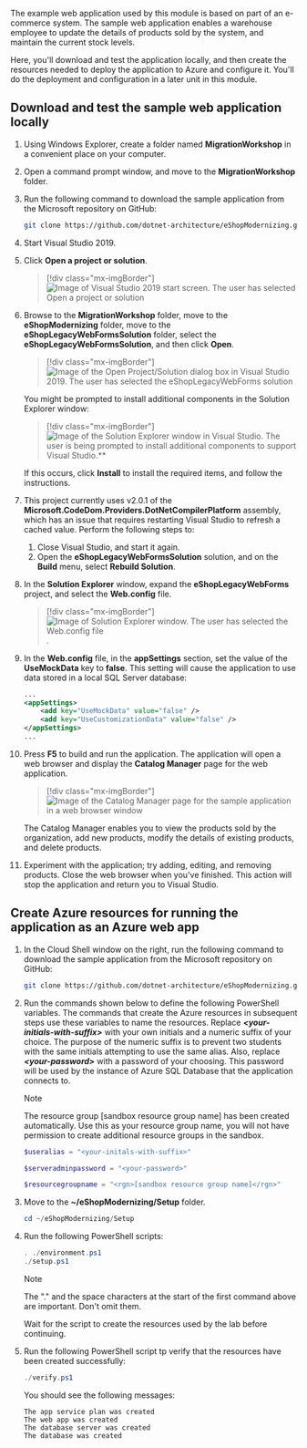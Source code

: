 The example web application used by this module is based on part of an e-commerce system. The sample web application enables a warehouse employee to update the details of products sold by the system, and maintain the current stock levels.

Here, you'll download and test the application locally, and then create the resources needed to deploy the application to Azure and configure it. You'll do the deployment and configuration in a later unit in this module.

## Download and test the sample web application locally

1. Using Windows Explorer, create a folder named **MigrationWorkshop** in a convenient place on your computer.
1. Open a command prompt window, and move to the **MigrationWorkshop** folder.
1. Run the following command to download the sample application from the Microsoft repository on GitHub:

    ```bash
    git clone https://github.com/dotnet-architecture/eShopModernizing.git
    ```

1. Start Visual Studio 2019.
1. Click **Open a project or solution**.

    > [!div class="mx-imgBorder"]
    > ![Image of Visual Studio 2019 start screen. The user has selected **Open a project or solution**](..\media\2-open-project-or-solution.png)

1. Browse to the **MigrationWorkshop** folder, move to the **eShopModernizing** folder, move to the **eShopLegacyWebFormsSolution** folder, select the **eShopLegacyWebFormsSolution**, and then click **Open**.

    > [!div class="mx-imgBorder"]
    > ![Image of the Open Project/Solution dialog box in Visual Studio 2019. The user has selected the **eShopLegacyWebForms** solution](..\media\2-open-solution.png)

    You might be prompted to install additional components in the Solution Explorer window:

    > [!div class="mx-imgBorder"]
    > ![Image of the Solution Explorer window in Visual Studio. The user is being prompted to install additional components to support Visual Studio.**](..\media\2-install-components.png)

    If this occurs, click **Install** to install the required items, and follow the instructions.

1. This project currently uses v2.0.1 of the **Microsoft.CodeDom.Providers.DotNetCompilerPlatform** assembly, which has an issue that requires restarting Visual Studio to refresh a cached value. Perform the following steps to:

    1. Close Visual Studio, and start it again.
    2. Open the **eShopLegacyWebFormsSolution** solution, and on the **Build** menu, select **Rebuild Solution**.

1. In the **Solution Explorer** window, expand the **eShopLegacyWebForms** project, and select the **Web.config** file.

    > [!div class="mx-imgBorder"]
    > ![Image of Solution Explorer window. The user has selected the **Web.config** file](..\media\2-open-web-config.png).

1. In the **Web.config** file, in the **appSettings** section, set the value of the **UseMockData** key to **false**. This setting will cause the application to use data stored in a local SQL Server database:

    ```xml
    ...
    <appSettings>
        <add key="UseMockData" value="false" />
        <add key="UseCustomizationData" value="false" />
    </appSettings>
    ...
    ```

1. Press **F5** to build and run the application. The application will open a web browser and display the **Catalog Manager** page for the web application.

    > [!div class="mx-imgBorder"]
    > ![Image of the **Catalog Manager** page for the sample application in a web browser window](..\media\2-catalog-manager.png)

    The Catalog Manager enables you to view the products sold by the organization, add new products, modify the details of existing products, and delete products.

1. Experiment with the application; try adding, editing, and removing products. Close the web browser when you've finished. This action will stop the application and return you to Visual Studio.

## Create Azure resources for running the application as an Azure web app

1. In the Cloud Shell window on the right, run the following command to download the sample application from the Microsoft repository on GitHub:

    ```bash
    git clone https://github.com/dotnet-architecture/eShopModernizing.git
    ```

1. Run the commands shown below to define the following PowerShell variables. The commands that create the Azure resources in subsequent steps use these variables to name the resources. Replace ***\<your-initials-with-suffix\>*** with your own initials and a numeric suffix of your choice. The purpose of the numeric suffix is to prevent two students with the same initials attempting to use the same alias. Also, replace ***\<your-password\>*** with a password of your choosing. This password will be used by the instance of Azure SQL Database that the application connects to.  

    > [!NOTE]
    > The resource group <rgn>[sandbox resource group name]</rgn> has been created automatically. Use this as your resource group name, you will not have permission to create additional resource groups in the sandbox.

    ```PowerShell
    $useralias = "<your-initals-with-suffix>"
    ```

    ```PowerShell
    $serveradminpassword = "<your-password>"
    ```

    ```PowerShell
    $resourcegroupname = "<rgn>[sandbox resource group name]</rgn>"
    ```

1. Move to the **~/eShopModernizing/Setup** folder.

    ```PowerShell
    cd ~/eShopModernizing/Setup
    ```

1. Run the following PowerShell scripts:

    ```PowerShell
    . ./environment.ps1
    ./setup.ps1
    ```

    > [!NOTE]
    > The "." and the space characters at the start of the first command above are important. Don't omit them.

    Wait for the script to create the resources used by the lab before continuing.

1. Run the following PowerShell script tp verify that the resources have been created successfully:

    ```PowerShell
    ./verify.ps1
    ```

    You should see the following messages:

    ```output
    The app service plan was created
    The web app was created
    The database server was created
    The database was created
    ```
